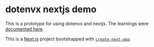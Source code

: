 # dotenvx nextjs demo

This is a prototype for using dotenvx and nextjs.  The learnings were [documented here](https://github.com/dotenvx/dotenvx/issues/616#issuecomment-3172568761).

This is a [Next.js](https://nextjs.org) project bootstrapped with [`create-next-app`](https://nextjs.org/docs/app/api-reference/cli/create-next-app).

